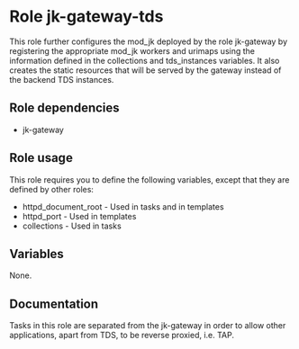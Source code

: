 # Role jk-gateway-tds

This role further configures the mod_jk deployed by the role jk-gateway by registering the appropriate mod_jk workers and urimaps using the information defined in the collections and tds_instances variables. It also creates the static resources that will be served by the gateway instead of the backend TDS instances.

## Role dependencies

- jk-gateway

## Role usage

This role requires you to define the following variables, except that they are defined by other roles:

- httpd\_document\_root - Used in tasks and in templates
- httpd\_port - Used in templates
- collections - Used in tasks

## Variables

None.

## Documentation

Tasks in this role are separated from the jk-gateway in order to allow other applications, apart from TDS, to be reverse proxied, i.e. TAP.
